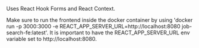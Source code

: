 Uses React Hook Forms and React Context.

Make sure to run the frontend inside the docker container by using 'docker run -p 3000:3000 -e REACT_APP_SERVER_URL=http://localhost:8080 job-search-fe:latest'. It is important to have the REACT_APP_SERVER_URL env variable set to http://localhost:8080.
